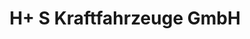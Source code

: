 ---
title: "H+ S Kraftfahrzeuge GmbH"
url: /wuerzburg/h-s-kraftfahrzeuge-gmbh/
shop: Autowerkstatt
---